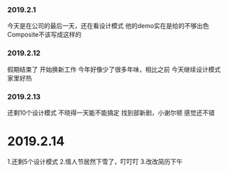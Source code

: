 ### 2019.2.1
今天是在公司的最后一天，还在看设计模式
他的demo实在是给的不够出色
Composite不该写成这样的

### 2019.2.12
假期结束了
开始换新工作
今年好像少了很多年味，相比之前
今天继续设计模式
家里好热

### 2019.2.13
还剩10个设计模式
不晓得一天能不能搞定
找到部新剧，小谢尔顿
感觉还不错

# 2019.2.14
1.还剩5个设计模式
2.情人节居然下雪了，叮叮叮
3.改改简历下午
